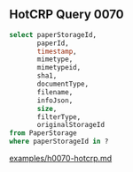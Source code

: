 
## HotCRP Query 0070
```sql
select paperStorageId,
       paperId,
       timestamp,
       mimetype,
       mimetypeid,
       sha1,
       documentType,
       filename,
       infoJson,
       size,
       filterType,
       originalStorageId
from PaperStorage
where paperStorageId in ?
```
[examples/h0070-hotcrp.md](/examples/h0070-hotcrp.md)